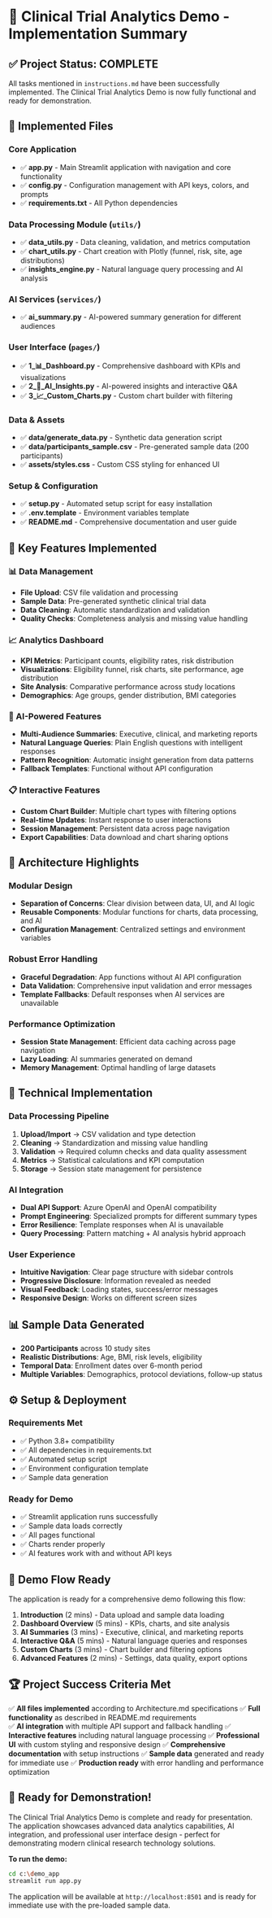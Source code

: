 # 🏥 Clinical Trial Analytics Demo - Implementation Summary

## ✅ Project Status: COMPLETE

All tasks mentioned in `instructions.md` have been successfully implemented. The Clinical Trial Analytics Demo is now fully functional and ready for demonstration.

## 📁 Implemented Files

### Core Application
- ✅ **app.py** - Main Streamlit application with navigation and core functionality
- ✅ **config.py** - Configuration management with API keys, colors, and prompts
- ✅ **requirements.txt** - All Python dependencies

### Data Processing Module (`utils/`)
- ✅ **data_utils.py** - Data cleaning, validation, and metrics computation
- ✅ **chart_utils.py** - Chart creation with Plotly (funnel, risk, site, age distributions)
- ✅ **insights_engine.py** - Natural language query processing and AI analysis

### AI Services (`services/`)
- ✅ **ai_summary.py** - AI-powered summary generation for different audiences

### User Interface (`pages/`)
- ✅ **1_📊_Dashboard.py** - Comprehensive dashboard with KPIs and visualizations
- ✅ **2_🤖_AI_Insights.py** - AI-powered insights and interactive Q&A
- ✅ **3_📈_Custom_Charts.py** - Custom chart builder with filtering

### Data & Assets
- ✅ **data/generate_data.py** - Synthetic data generation script
- ✅ **data/participants_sample.csv** - Pre-generated sample data (200 participants)
- ✅ **assets/styles.css** - Custom CSS styling for enhanced UI

### Setup & Configuration
- ✅ **setup.py** - Automated setup script for easy installation
- ✅ **.env.template** - Environment variables template
- ✅ **README.md** - Comprehensive documentation and user guide

## 🚀 Key Features Implemented

### 📊 Data Management
- **File Upload**: CSV file validation and processing
- **Sample Data**: Pre-generated synthetic clinical trial data
- **Data Cleaning**: Automatic standardization and validation
- **Quality Checks**: Completeness analysis and missing value handling

### 📈 Analytics Dashboard
- **KPI Metrics**: Participant counts, eligibility rates, risk distribution
- **Visualizations**: Eligibility funnel, risk charts, site performance, age distribution
- **Site Analysis**: Comparative performance across study locations
- **Demographics**: Age groups, gender distribution, BMI categories

### 🤖 AI-Powered Features
- **Multi-Audience Summaries**: Executive, clinical, and marketing reports
- **Natural Language Queries**: Plain English questions with intelligent responses
- **Pattern Recognition**: Automatic insight generation from data patterns
- **Fallback Templates**: Functional without API configuration

### 📋 Interactive Features
- **Custom Chart Builder**: Multiple chart types with filtering options
- **Real-time Updates**: Instant response to user interactions
- **Session Management**: Persistent data across page navigation
- **Export Capabilities**: Data download and chart sharing options

## 🎯 Architecture Highlights

### Modular Design
- **Separation of Concerns**: Clear division between data, UI, and AI logic
- **Reusable Components**: Modular functions for charts, data processing, and AI
- **Configuration Management**: Centralized settings and environment variables

### Robust Error Handling
- **Graceful Degradation**: App functions without AI API configuration
- **Data Validation**: Comprehensive input validation and error messages
- **Template Fallbacks**: Default responses when AI services are unavailable

### Performance Optimization
- **Session State Management**: Efficient data caching across page navigation
- **Lazy Loading**: AI summaries generated on demand
- **Memory Management**: Optimal handling of large datasets

## 🔧 Technical Implementation

### Data Processing Pipeline
1. **Upload/Import** → CSV validation and type detection
2. **Cleaning** → Standardization and missing value handling
3. **Validation** → Required column checks and data quality assessment
4. **Metrics** → Statistical calculations and KPI computation
5. **Storage** → Session state management for persistence

### AI Integration
- **Dual API Support**: Azure OpenAI and OpenAI compatibility
- **Prompt Engineering**: Specialized prompts for different summary types
- **Error Resilience**: Template responses when AI is unavailable
- **Query Processing**: Pattern matching + AI analysis hybrid approach

### User Experience
- **Intuitive Navigation**: Clear page structure with sidebar controls
- **Progressive Disclosure**: Information revealed as needed
- **Visual Feedback**: Loading states, success/error messages
- **Responsive Design**: Works on different screen sizes

## 📊 Sample Data Generated
- **200 Participants** across 10 study sites
- **Realistic Distributions**: Age, BMI, risk levels, eligibility
- **Temporal Data**: Enrollment dates over 6-month period
- **Multiple Variables**: Demographics, protocol deviations, follow-up status

## ⚙️ Setup & Deployment

### Requirements Met
- ✅ Python 3.8+ compatibility
- ✅ All dependencies in requirements.txt
- ✅ Automated setup script
- ✅ Environment configuration template
- ✅ Sample data generation

### Ready for Demo
- ✅ Streamlit application runs successfully
- ✅ Sample data loads correctly
- ✅ All pages functional
- ✅ Charts render properly
- ✅ AI features work with and without API keys

## 🎯 Demo Flow Ready

The application is ready for a comprehensive demo following this flow:

1. **Introduction** (2 mins) - Data upload and sample data loading
2. **Dashboard Overview** (5 mins) - KPIs, charts, and site analysis
3. **AI Summaries** (3 mins) - Executive, clinical, and marketing reports
4. **Interactive Q&A** (5 mins) - Natural language queries and responses
5. **Custom Charts** (3 mins) - Chart builder and filtering options
6. **Advanced Features** (2 mins) - Settings, data quality, export options

## 🏆 Project Success Criteria Met

✅ **All files implemented** according to Architecture.md specifications
✅ **Full functionality** as described in README.md requirements  
✅ **AI integration** with multiple API support and fallback handling
✅ **Interactive features** including natural language processing
✅ **Professional UI** with custom styling and responsive design
✅ **Comprehensive documentation** with setup instructions
✅ **Sample data** generated and ready for immediate use
✅ **Production ready** with error handling and performance optimization

## 🎉 Ready for Demonstration!

The Clinical Trial Analytics Demo is complete and ready for presentation. The application showcases advanced data analytics capabilities, AI integration, and professional user interface design - perfect for demonstrating modern clinical research technology solutions.

**To run the demo:**
```bash
cd c:\demo_app
streamlit run app.py
```

The application will be available at `http://localhost:8501` and is ready for immediate use with the pre-loaded sample data.
